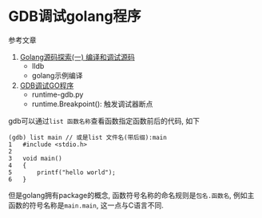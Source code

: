 # GDB调试golang程序

参考文章

1. [Golang源码探索(一) 编译和调试源码](https://www.cnblogs.com/zkweb/p/7777525.html)
    - lldb
    - golang示例编译
2. [GDB调试GO程序](http://blog.studygolang.com/2012/12/gdb%E8%B0%83%E8%AF%95go%E7%A8%8B%E5%BA%8F/)
    - runtime-gdb.py
    - runtime.Breakpoint(): 触发调试器断点

gdb可以通过`list 函数名称`查看函数指定函数前后的代码, 如下

```log
(gdb) list main // 或是list 文件名(带后缀):main
1	#include <stdio.h>
2
3	void main()
4	{
5	    printf("hello world");
6	}
```

但是golang拥有package的概念, 函数符号名称的命名规则是`包名.函数名`, 例如主函数的符号名称是`main.main`, 这一点与C语言不同.

